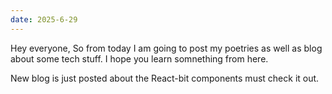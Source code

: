 ```yaml
---
date: 2025-6-29
---
```


Hey everyone, So from today I am going to post my poetries as well as blog about some tech stuff.
I hope you learn somnething from here.

New blog is just posted about the React-bit components must check it out.